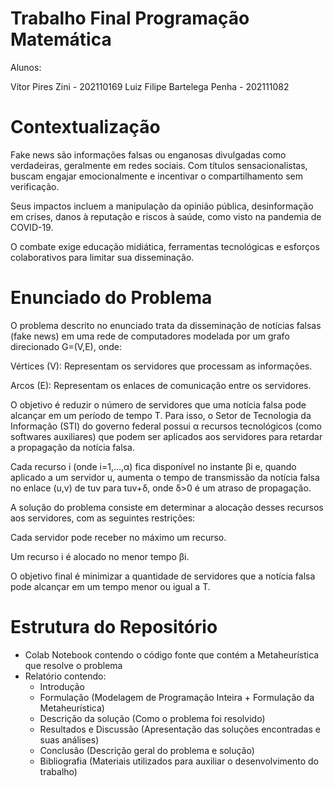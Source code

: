# Trabalho Final Programação Matemática

Alunos:

Vítor Pires Zini - 202110169
Luiz Filipe Bartelega Penha - 202111082

# Contextualização

Fake news são informações falsas ou enganosas divulgadas como verdadeiras, geralmente em redes sociais. Com títulos sensacionalistas, buscam engajar emocionalmente e incentivar o compartilhamento sem verificação.

Seus impactos incluem a manipulação da opinião pública, desinformação em crises, danos à reputação e riscos à saúde, como visto na pandemia de COVID-19.

O combate exige educação midiática, ferramentas tecnológicas e esforços colaborativos para limitar sua disseminação.

# Enunciado do Problema

O problema descrito no enunciado trata da disseminação de notícias falsas (fake news) em uma rede de computadores modelada por um grafo direcionado G=(V,E), onde:

Vértices (V): Representam os servidores que processam as informações.

Arcos (E): Representam os enlaces de comunicação entre os servidores.

O objetivo é reduzir o número de servidores que uma notícia falsa pode alcançar em um período de tempo T. Para isso, o Setor de Tecnologia da Informação (STI) do governo federal possui α recursos tecnológicos (como softwares auxiliares) que podem ser aplicados aos servidores para retardar a propagação da notícia falsa.

Cada recurso i (onde i=1,…,α) fica disponível no instante βi e, quando aplicado a um servidor u, aumenta o tempo de transmissão da notícia falsa no enlace (u,v) de tuv para tuv+δ, onde δ>0 é um atraso de propagação.

A solução do problema consiste em determinar a alocação desses recursos aos servidores, com as seguintes restrições:

Cada servidor pode receber no máximo um recurso.

Um recurso i é alocado no menor tempo βi.

O objetivo final é minimizar a quantidade de servidores que a notícia falsa pode alcançar em um tempo menor ou igual a T.

# Estrutura do Repositório

- Colab Notebook contendo o código fonte que contém a Metaheurística que resolve o problema
- Relatório contendo:
    - Introdução
    - Formulação (Modelagem de Programação Inteira + Formulação da Metaheurística)
    - Descrição da solução (Como o problema foi resolvido)
    - Resultados e Discussão (Apresentação das soluções encontradas e suas análises)
    - Conclusão (Descrição geral do problema e solução)
    - Bibliografia (Materiais utilizados para auxiliar o desenvolvimento do trabalho)